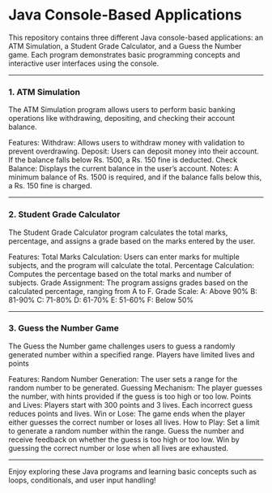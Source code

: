 # Java Console-Based Applications
This repository contains three different Java console-based applications: an ATM Simulation, a Student Grade Calculator, and a Guess the Number game. Each program demonstrates basic programming concepts and interactive user interfaces using the console.

---------------------------------------------------------------------------------------------------------------------------------------------------------------------------------------------------------------------
### 1. ATM Simulation
The ATM Simulation program allows users to perform basic banking operations like withdrawing, depositing, and checking their account balance.

Features:
Withdraw: Allows users to withdraw money with validation to prevent overdrawing.
Deposit: Users can deposit money into their account. If the balance falls below Rs. 1500, a Rs. 150 fine is deducted.
Check Balance: Displays the current balance in the user’s account.
Notes:
A minimum balance of Rs. 1500 is required, and if the balance falls below this, a Rs. 150 fine is charged.

---------------------------------------------------------------------------------------------------------------------------------------------------------------------------------------------------------------------
### 2. Student Grade Calculator
The Student Grade Calculator program calculates the total marks, percentage, and assigns a grade based on the marks entered by the user.

Features:
Total Marks Calculation: Users can enter marks for multiple subjects, and the program will calculate the total.
Percentage Calculation: Computes the percentage based on the total marks and number of subjects.
Grade Assignment: The program assigns grades based on the calculated percentage, ranging from A to F.
Grade Scale:
A: Above 90%
B: 81-90%
C: 71-80%
D: 61-70%
E: 51-60%
F: Below 50%

---------------------------------------------------------------------------------------------------------------------------------------------------------------------------------------------------------------------
### 3. Guess the Number Game
The Guess the Number game challenges users to guess a randomly generated number within a specified range. Players have limited lives and points

Features:
Random Number Generation: The user sets a range for the random number to be generated.
Guessing Mechanism: The player guesses the number, with hints provided if the guess is too high or too low.
Points and Lives: Players start with 300 points and 3 lives. Each incorrect guess reduces points and lives.
Win or Lose: The game ends when the player either guesses the correct number or loses all lives.
How to Play:
Set a limit to generate a random number within the range.
Guess the number and receive feedback on whether the guess is too high or too low.
Win by guessing the correct number or lose when all lives are exhausted.

---------------------------------------------------------------------------------------------------------------------------------------------------------------------------------------------------------------------
Enjoy exploring these Java programs and learning basic concepts such as loops, conditionals, and user input handling!
